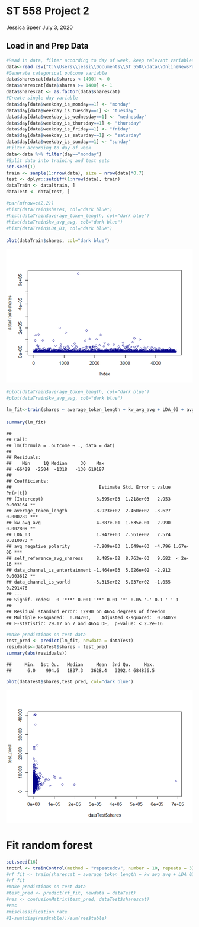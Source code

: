 ST 558 Project 2
================
Jessica Speer
July 3, 2020

Load in and Prep Data
---------------------

``` r
#Read in data, filter according to day of week, keep relevant variables
data<-read.csv("C:\\Users\\jessi\\Documents\\ST 558\\data\\OnlineNewsPopularity.csv", header=T)
#Generate categorical outcome variable
data$sharescat[data$shares < 1400] <- 0
data$sharescat[data$shares >= 1400] <- 1
data$sharescat <- as.factor(data$sharescat)
#Create single day variable
data$day[data$weekday_is_monday==1] <- "monday"
data$day[data$weekday_is_tuesday==1] <- "tuesday"
data$day[data$weekday_is_wednesday==1] <- "wednesday"
data$day[data$weekday_is_thursday==1] <- "thursday"
data$day[data$weekday_is_friday==1] <- "friday"
data$day[data$weekday_is_saturday==1] <- "saturday"
data$day[data$weekday_is_sunday==1] <- "sunday"
#Filter according to day of week
data<-data %>% filter(day=="monday")
#Split data into training and test sets
set.seed(1)
train <- sample(1:nrow(data), size = nrow(data)*0.7)
test <- dplyr::setdiff(1:nrow(data), train)
dataTrain <- data[train, ]
dataTest <- data[test, ]
```

``` r
#par(mfrow=c(2,2))
#hist(dataTrain$shares, col="dark blue")
#hist(dataTrain$average_token_length, col="dark blue")
#hist(dataTrain$kw_avg_avg, col="dark blue")
#hist(dataTrain$LDA_03, col="dark blue")

plot(dataTrain$shares, col="dark blue")
```

![](tuesday_files/figure-markdown_github/unnamed-chunk-2-1.png)

``` r
#plot(dataTrain$average_token_length, col="dark blue")
#plot(dataTrain$kw_avg_avg, col="dark blue")
```

``` r
lm_fit<-train(shares ~ average_token_length + kw_avg_avg + LDA_03 + avg_negative_polarity + self_reference_avg_sharess + data_channel_is_entertainment + data_channel_is_world, data=dataTrain, method="lm")

summary(lm_fit)
```

    ## 
    ## Call:
    ## lm(formula = .outcome ~ ., data = dat)
    ## 
    ## Residuals:
    ##    Min     1Q Median     3Q    Max 
    ## -66429  -2504  -1318   -130 619187 
    ## 
    ## Coefficients:
    ##                                 Estimate Std. Error t value Pr(>|t|)    
    ## (Intercept)                    3.595e+03  1.218e+03   2.953 0.003164 ** 
    ## average_token_length          -8.923e+02  2.460e+02  -3.627 0.000289 ***
    ## kw_avg_avg                     4.887e-01  1.635e-01   2.990 0.002809 ** 
    ## LDA_03                         1.947e+03  7.561e+02   2.574 0.010073 *  
    ## avg_negative_polarity         -7.909e+03  1.649e+03  -4.796 1.67e-06 ***
    ## self_reference_avg_sharess     8.485e-02  8.763e-03   9.682  < 2e-16 ***
    ## data_channel_is_entertainment -1.464e+03  5.026e+02  -2.912 0.003612 ** 
    ## data_channel_is_world         -5.315e+02  5.037e+02  -1.055 0.291476    
    ## ---
    ## Signif. codes:  0 '***' 0.001 '**' 0.01 '*' 0.05 '.' 0.1 ' ' 1
    ## 
    ## Residual standard error: 12990 on 4654 degrees of freedom
    ## Multiple R-squared:  0.04203,    Adjusted R-squared:  0.04059 
    ## F-statistic: 29.17 on 7 and 4654 DF,  p-value: < 2.2e-16

``` r
#make predictions on test data
test_pred <- predict(lm_fit, newdata = dataTest)
residuals<-dataTest$shares - test_pred
summary(abs(residuals))
```

    ##     Min.  1st Qu.   Median     Mean  3rd Qu.     Max. 
    ##      6.0    994.6   1837.3   3628.4   3292.4 684836.5

``` r
plot(dataTest$shares,test_pred, col="dark blue")
```

![](tuesday_files/figure-markdown_github/unnamed-chunk-3-1.png)

Fit random forest
=================

``` r
set.seed(16)
trctrl <- trainControl(method = "repeatedcv", number = 10, repeats = 3)
#rf_fit <- train(sharescat ~ average_token_length + kw_avg_avg + LDA_03 + avg_negative_polarity + self_reference_avg_sharess + data_channel_is_entertainment + data_channel_is_world, data = dataTrain, method = "rf", trControl=trctrl, preProcess = c("center", "scale"))
#rf_fit
#make predictions on test data
#test_pred <- predict(rf_fit, newdata = dataTest)
#res <- confusionMatrix(test_pred, dataTest$sharescat)
#res
#misclassification rate
#1-sum(diag(res$table))/sum(res$table)
```

